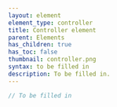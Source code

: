 ```yaml
---
layout: element
element_type: controller
title: Controller element
parent: Elements
has_children: true
has_toc: false
thumbnail: controller.png
syntax: to be filled in
description: To be filled in.
---
```


```javascript
// To be filled in
```


